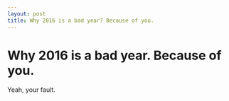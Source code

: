 ```yaml
---
layout: post
title: Why 2016 is a bad year? Because of you.
---
```

<h1>Why 2016 is a bad year. Because of you.</h1>
<p>Yeah, your fault.</p>